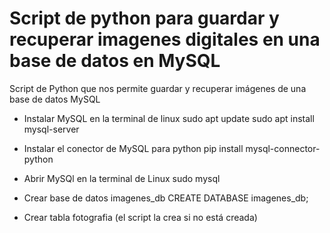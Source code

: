 # Script de python para guardar y recuperar imagenes digitales en una base de datos en MySQL 
 Script de Python que nos permite guardar y recuperar imágenes de una base de datos MySQL

 - Instalar MySQL en la terminal de linux
   sudo apt update
   sudo apt install mysql-server
  
- Instalar el conector de MySQL para python
  pip install mysql-connector-python

- Abrir MySQl en la terminal de Linux
  sudo mysql
- Crear base de datos imagenes_db
  CREATE DATABASE imagenes_db;
- Crear tabla fotografia (el script la crea si no está creada) 
    
